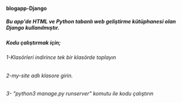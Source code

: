#### blogapp-Django
##### Bu app'de HTML ve Python tabanlı web geliştirme kütüphanesi olan Django kullanılmıştır. 
##### Kodu çalıştırmak için;
###### 1-Klasörleri indirince tek bir klasörde toplayın
###### 2-my-site adlı klasore girin.
###### 3- "python3 manage.py runserver" komutu ile kodu çalıştırın
######

